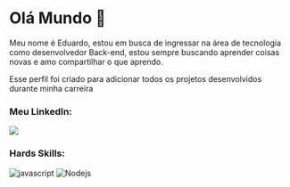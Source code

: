 # Olá Mundo 👋

Meu nome é Eduardo, estou em busca de ingressar na área de tecnologia como desenvolvedor Back-end, estou sempre buscando aprender coisas novas e amo compartilhar o que aprendo.

Esse perfil foi criado para adicionar todos os projetos desenvolvidos durante minha carreira  

### Meu LinkedIn:

<img src="https://img.shields.io/badge/LinkedIn-0077B5?style=for-the-badge&logo=linkedin&logoColor=white" href='https://www.linkedin.com/in/edukamoz/'/>


### Hards Skills:

![javascript](https://img.shields.io/badge/JavaScript-323330?style=for-the-badge&logo=javascript&logoColor=F7DF1E)
![Nodejs](https://img.shields.io/badge/Node%20js-339933?style=for-the-badge&logo=nodedotjs&logoColor=white)
